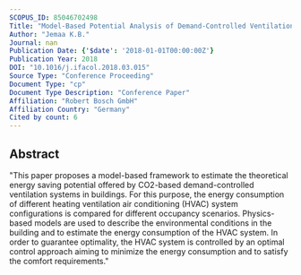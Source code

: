 ```yaml
---
SCOPUS_ID: 85046702498
Title: "Model-Based Potential Analysis of Demand-Controlled Ventilation in Buildings"
Author: "Jemaa K.B."
Journal: nan
Publication Date: {'$date': '2018-01-01T00:00:00Z'}
Publication Year: 2018
DOI: "10.1016/j.ifacol.2018.03.015"
Source Type: "Conference Proceeding"
Document Type: "cp"
Document Type Description: "Conference Paper"
Affiliation: "Robert Bosch GmbH"
Affiliation Country: "Germany"
Cited by count: 6
---
```


## Abstract
"This paper proposes a model-based framework to estimate the theoretical energy saving potential offered by CO2-based demand-controlled ventilation systems in buildings. For this purpose, the energy consumption of different heating ventilation air conditioning (HVAC) system configurations is compared for different occupancy scenarios. Physics-based models are used to describe the environmental conditions in the building and to estimate the energy consumption of the HVAC system. In order to guarantee optimality, the HVAC system is controlled by an optimal control approach aiming to minimize the energy consumption and to satisfy the comfort requirements."
